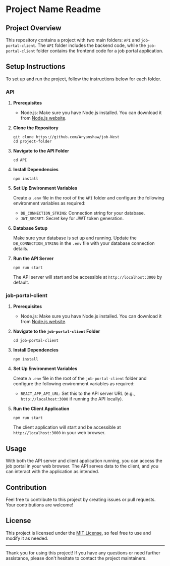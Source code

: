 # Project Name Readme

## Project Overview

This repository contains a project with two main folders: `API` and `job-portal-client`. The `API` folder includes the backend code, while the `job-portal-client` folder contains the frontend code for a job portal application.

## Setup Instructions

To set up and run the project, follow the instructions below for each folder.

### API

1. **Prerequisites**

   - Node.js: Make sure you have Node.js installed. You can download it from [Node.js website](https://nodejs.org/).

2. **Clone the Repository**

   ```
   git clone https://github.com/Aryanshaw/job-Nest
   cd project-folder
   ```

3. **Navigate to the API Folder**

   ```
   cd API
   ```

4. **Install Dependencies**

   ```
   npm install
   ```

5. **Set Up Environment Variables**

   Create a `.env` file in the root of the `API` folder and configure the following environment variables as required:

   - `DB_CONNECTION_STRING`: Connection string for your database.
   - `JWT_SECRET`: Secret key for JWT token generation.

6. **Database Setup**

   Make sure your database is set up and running. Update the `DB_CONNECTION_STRING` in the `.env` file with your database connection details.

7. **Run the API Server**

   ```
   npm run start
   ```

   The API server will start and be accessible at `http://localhost:3000` by default.

### job-portal-client

1. **Prerequisites**

   - Node.js: Make sure you have Node.js installed. You can download it from [Node.js website](https://nodejs.org/).

2. **Navigate to the `job-portal-client` Folder**

   ```
   cd job-portal-client
   ```

3. **Install Dependencies**

   ```
   npm install
   ```

4. **Set Up Environment Variables**

   Create a `.env` file in the root of the `job-portal-client` folder and configure the following environment variables as required:

   - `REACT_APP_API_URL`: Set this to the API server URL (e.g., `http://localhost:3000` if running the API locally).

5. **Run the Client Application**

   ```
   npm run start
   ```

   The client application will start and be accessible at `http://localhost:3000` in your web browser.

## Usage

With both the API server and client application running, you can access the job portal in your web browser. The API serves data to the client, and you can interact with the application as intended.

## Contribution

Feel free to contribute to this project by creating issues or pull requests. Your contributions are welcome!

## License

This project is licensed under the [MIT License](LICENSE), so feel free to use and modify it as needed.

---

Thank you for using this project! If you have any questions or need further assistance, please don't hesitate to contact the project maintainers.
